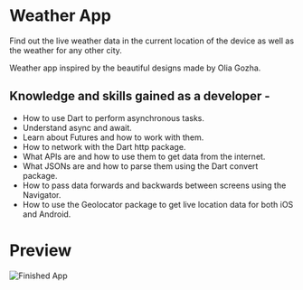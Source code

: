 # Weather App

Find out the live weather data in the current location of the device as well as the weather for any other city.



Weather app inspired by the beautiful designs made by Olia Gozha.

## Knowledge and skills gained as a developer -

- How to use Dart to perform asynchronous tasks.
- Understand async and await.
- Learn about Futures and how to work with them.
- How to network with the Dart http package.
- What APIs are and how to use them to get data from the internet.
- What JSONs are and how to parse them using the Dart convert package.
- How to pass data forwards and backwards between screens using the Navigator.
- How to use the Geolocator package to get live location data for both iOS and Android.

# Preview

![Finished App]()
